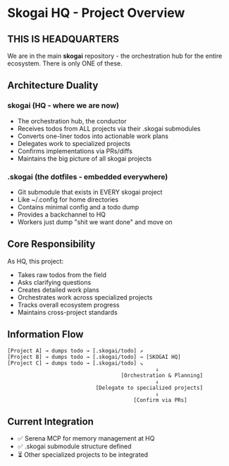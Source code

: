 # Skogai HQ - Project Overview

## THIS IS HEADQUARTERS
We are in the main **skogai** repository - the orchestration hub for the entire ecosystem. There is only ONE of these.

## Architecture Duality

### skogai (HQ - where we are now)
- The orchestration hub, the conductor
- Receives todos from ALL projects via their .skogai submodules
- Converts one-liner todos into actionable work plans
- Delegates work to specialized projects
- Confirms implementations via PRs/diffs
- Maintains the big picture of all skogai projects

### .skogai (the dotfiles - embedded everywhere)
- Git submodule that exists in EVERY skogai project
- Like ~/.config for home directories
- Contains minimal config and a todo dump
- Provides a backchannel to HQ
- Workers just dump "shit we want done" and move on

## Core Responsibility
As HQ, this project:
- Takes raw todos from the field
- Asks clarifying questions
- Creates detailed work plans
- Orchestrates work across specialized projects
- Tracks overall ecosystem progress
- Maintains cross-project standards

## Information Flow
```
[Project A] → dumps todo → [.skogai/todo] ↗
[Project B] → dumps todo → [.skogai/todo] → [SKOGAI HQ]
[Project C] → dumps todo → [.skogai/todo] ↘
                                               ↓
                                    [Orchestration & Planning]
                                               ↓
                            [Delegate to specialized projects]
                                               ↓
                                        [Confirm via PRs]
```

## Current Integration
- ✅ Serena MCP for memory management at HQ
- ✅ .skogai submodule structure defined
- ⏳ Other specialized projects to be integrated